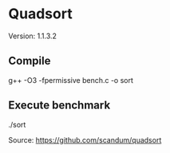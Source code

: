 # Quadsort

Version:  1.1.3.2

## Compile

g++ -O3 -fpermissive bench.c -o sort

## Execute benchmark

./sort


Source: https://github.com/scandum/quadsort
